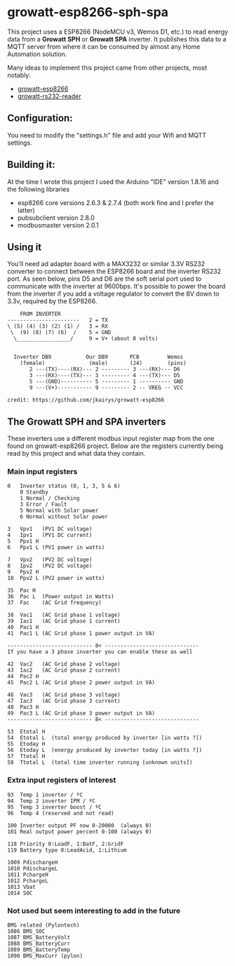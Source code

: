 # growatt-esp8266-sph-spa
This project uses a ESP8266 (NodeMCU v3, Wemos D1, etc.) to read energy data from a **Growatt SPH** or **Growatt SPA** inverter.
It publishes this data to a MQTT server from where it can be consumed by almost any Home Automation solution.

Many ideas to implement this project came from other projects, most notably:
- [growatt-esp8266](https://github.com/jkairys/growatt-esp8266)
- [growatt-rs232-reader](https://github.com/lemval/growatt-rs232-reader)

## Configuration:
You need to modify the "settings.h" file and add your Wifi and MQTT settings.

## Building it:
At the time I wrote this project I used the Arduino "IDE" version 1.8.16 and the following libraries
- esp8266 core versions 2.6.3 & 2.7.4 (both work fine and I prefer the latter)
- pubsubclient version 2.8.0
- modbusmaster version 2.0.1

## Using it
You'll need ad adapter board with a MAX3232 or similar 3.3V RS232 converter to connect between the ESP8266 board and the inverter RS232 port.
As seen below, pins D5 and D6 are the soft serial port used to communicate with the inverter at 9600bps.
It's possible to power the board from the inverter if you add a voltage regulator to convert the 8V down to 3.3v, required by the ESP8266.

```
    FROM INVERTER
-----------------------   2 = TX
\ (5) (4) (3) (2) (1) /   3 = RX
 \  (9) (8) (7) (6)  /    5 = GND
  \_________________/     9 = V+ (about 8 volts)


  Inverter DB9           Our DB9       PCB         Wemos
    (female)              (male)       (J4)        (pins)
       2 ---(TX)----(RX)--- 2 --------- 3 ---(RX)--- D6
       3 ---(RX)----(TX)--- 3 --------- 4 ---(TX)--- D5
       5 ---(GND)---------- 5 --------- 1 ---------- GND
       9 ---(V+)----------- 9 --------- 2 -- VREG -- VCC 

credit: https://github.com/jkairys/growatt-esp8266
```

## The Growatt SPH and SPA inverters
These inverters use a different modbus input register map from the one found on growatt-esp8266 project.
Below are the registers currently being read by this project and what data they contain.

### Main input registers
```
0   Inverter status (0, 1, 3, 5 & 6)
    0 Standby
    1 Normal / Checking
    3 Error / Fault
    5 Normal with Solar power
    6 Normal without Solar power

3   Vpv1   (PV1 DC voltage)
4   Ipv1   (PV1 DC current)
5   Ppv1 H
6   Ppv1 L (PV1 power in watts)

7   Vpv2   (PV2 DC voltage)
8   Ipv2   (PV2 DC voltage)
9   Ppv2 H
10  Ppv2 L (PV2 power in watts)

35  Pac H
36  Pac L  (Power output in Watts)
37  Fac    (AC Grid frequency)

38  Vac1   (AC Grid phase 1 voltage)
39  Iac1   (AC Grid phase 1 current)
40  Pac1 H  
41  Pac1 L (AC Grid phase 1 power output in VA)

--------------------------- 8< ------------------------------
If you have a 3 phase inverter you can enable these as well

42  Vac2   (AC Grid phase 2 voltage)
43  Iac2   (AC Grid phase 2 current)
44  Pac2 H  
45  Pac2 L (AC Grid phase 2 power output in VA)

46  Vac3   (AC Grid phase 3 voltage)
47  Iac3   (AC Grid phase 3 current)
48  Pac3 H  
49  Pac3 L (AC Grid phase 3 power output in VA)
--------------------------- 8< ------------------------------

53  Etotal H
54  Etotal L  (total energy produced by inverter [in watts ?])
55  Etoday H
56  Etoday L  (energy produced by inverter today [in watts ?])
57  Ttotal H
58  Ttotal L  (total time inverter running [unknown units])
```

### Extra input registers of interest
```
93  Temp 1 inverter / ºC
94  Temp 2 inverter IPM / ºC 
95  Temp 3 inverter boost / ºC
96  Temp 4 (reserved and not read)

100 Inverter output PF now 0-20000  (always 0)
101 Real output power percent 0-100 (always 0)

118 Priority 0:LoadF, 1:BatF, 2:GridF
119 Battery type 0:LeadAcid, 1:Lithium 

1009 PdischargeH
1010 PdischargeL
1011 PchargeH
1012 PchargeL
1013 Vbat
1014 SOC
```

### Not used but seem interesting to add in the future
```
BMS related (Pylontech)
1086 BMS_SOC
1087 BMS_BatteryVolt
1088 BMS_BatteryCurr
1089 BMS_BatteryTemp
1090 BMS_MaxCurr (pylon)
```
